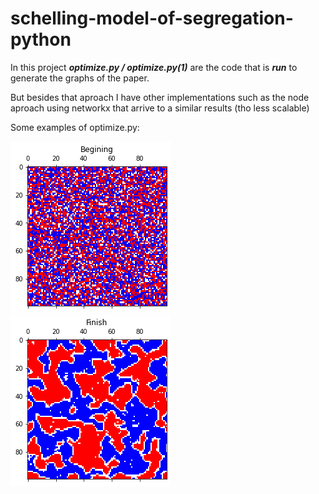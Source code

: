 # schelling-model-of-segregation-python
In this project ***optimize.py / optimize.py(1)*** are the code that is ***run*** to generate the graphs of the paper.

But besides that aproach I have other implementations such as the node aproach using networkx that arrive to a similar results (tho less scalable)

Some examples of optimize.py:

<picture>
  <source   alt="Beggining for Threshold of 0.65" media="(prefers-color-scheme: light)" srcset="/images/beggining_65.png">
  <source   alt="Beggining for Threshold of 0.65" media="(prefers-color-scheme: dark)" srcset="/images/beggining_65_b.png">
  <img alt="Beggining for Threshold of 0.65" src="/images/beggining_65.png"">
</picture>


<picture>
  <source   alt="Result for Threshold of 0.65" media="(prefers-color-scheme: light)" srcset="/images/finish_65.png">
  <source   alt="Result for Threshold of 0.65" media="(prefers-color-scheme: dark)" srcset="/images/finish_65_b.png">
<img alt="Result for Threshold of 0.65" src="/images/finish_65.png"">
</picture>

